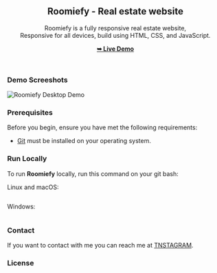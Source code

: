 <div align="center">
  
  


  <br />
  <br />

  <h2 align="center">Roomiefy - Real estate website</h2>

  Roomiefy is a fully responsive real estate website, <br />Responsive for all devices, build using HTML, CSS, and JavaScript.

  <a href="https://prriiyansunegi.github.io/Roomiefy/"><strong>➥ Live Demo</strong></a>

</div>

<br />

### Demo Screeshots

![Roomiefy Desktop Demo](./readme-images/desktop.png "Desktop Demo")

### Prerequisites

Before you begin, ensure you have met the following requirements:

* [Git](https://git-scm.com/downloads "Download Git") must be installed on your operating system.

### Run Locally

To run **Roomiefy** locally, run this command on your git bash:

Linux and macOS:

```bash

```

Windows:

```bash

```

### Contact

If you want to contact with me you can reach me at [TNSTAGRAM](https://www.instagram.com/priyaansshuuuuuu).

### License


